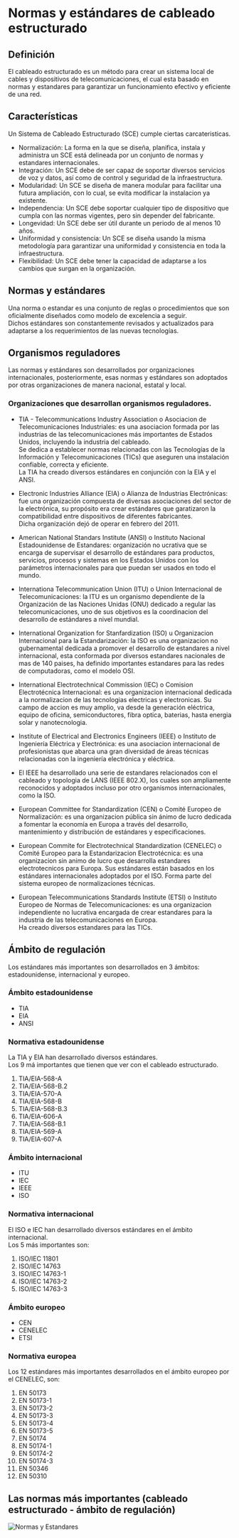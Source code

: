 # Normas y estándares de cableado estructurado

## Definición

El cableado estructurado es un método para crear un sistema local de cables y dispositivos de telecomunicaciones, el cual esta basado en normas y estandares para garantizar un funcionamiento efectivo y eficiente de una red.

## Características

Un Sistema de Cableado Estructurado (SCE) cumple ciertas carcateristicas.

- Normalización: La forma en la que se diseña, planifica, instala y administra un SCE está delineada por un conjunto de normas y estandares internacionales.
- Integración: Un SCE debe de ser capaz de soportar diversos servicios de voz y datos, así como de control y seguridad de la infraestructura.
- Modularidad: Un SCE se diseña de manera modular para facilitar una futura ampliación, con lo cual, se evita modificar la instalacion ya existente.
- Independencia: Un SCE debe soportar cualquier tipo de dispositivo que cumpla con las normas vigentes, pero sin depender del fabricante.
- Longevidad: Un SCE debe ser útil durante un periodo de al menos 10 años.
- Uniformidad y consistencia: Un SCE se diseña usando la misma metodología para garantizar una uniformidad y consistencia en toda la infraestructura.
- Flexibilidad: Un SCE debe tener la capacidad de adaptarse a los cambios que surgan en la organización.

## Normas y estándares

Una norma o estandar es una conjunto de reglas o procedimientos que son oficialmente diseñados como modelo de excelencia a seguir.  
Dichos estándares son constantemente revisados y actualizados para adaptarse a los requerimientos de las nuevas tecnologías.

## Organismos reguladores

Las normas y estándares son desarrollados por organizaciones internacionales, posteriormente, esas normas y estándares son adoptados por otras organizaciones de manera nacional, estatal y local.

### Organizaciones que desarrollan organismos reguladores.

- TIA - Telecommunications Industry Association o Asociacion de Telecomunicaciones Industriales: es una asociacion formada por las industrias de las telecomunicaciones más importantes de Estados Unidos, incluyendo la industria del cableado.  
Se dedica a establecer normas relacionadas con las Tecnologías de la Información y Telecomunicaciones (TICs) que aseguren una instalación confiable, correcta y eficiente.  
La TIA ha creado diversos estándares en conjunción con la EIA y el ANSI.

- Electronic Industries Alliance (EIA) o Alianza de Industrias Electrónicas: fue una organización compuesta de diversas asociaciones del sector de la electrónica, su propósito era crear estándares que garatizaron la compatibilidad entre dispositivos de diferentes fabricantes.  
Dicha organización dejó de operar en febrero del 2011.

- American National Standars Institute (ANSI) o Instituto Nacional Estadounidense de Estandares: organización no ucrativa que se encarga de supervisar el desarrollo de estándares para productos, servicios, procesos y sistemas en los Estados Unidos con los parámetros internacionales para que puedan ser usados en todo el mundo.

- Internationa Telecommunication Union (ITU) o Union Internacional de Telecomunicaciones: la ITU es un organismo dependiente de la Organización de las Naciones Unidas (ONU) dedicado a regular las telecomunicaciones, uno de sus objetivos es la coordinacion del desarrollo de estándares a nivel mundial.

- International Organization for Stanfardization (ISO) u Organizacion Internacional para la Estandarización: la ISO es una organizacion no gubernamental dedicada a promover el desarrollo de estandares a nivel internacional, esta conformada por diversos estandares nacionales de mas de 140 paises, ha definido importantes estandares para las redes de computadoras, como el modelo OSI.

- International Electrotechnical Commission (IEC) o Comision Electrotécnica Internacional: es una organizacion internacional dedicada a la normalizacion de las tecnologias electricas y electronicas. Su campo de accion es muy amplio, va desde la generación eléctrica, equipo de oficina, semiconductores, fibra optica, baterias, hasta energia solar y nanotecnologia.

- Institute of Electrical and Electronics Engineers (IEEE) o Instituto de Ingeniería Eléctrica y Electrónica: es una asociacion internacional de profesionistas que abarca una gran diversidad de áreas técnicas relacionadas con la ingeniería electrónica y eléctrica.   
- El IEEE ha desarrollado una serie de estandares relacionados con el cableado y topologia de LANS (IEEE 802.X), los cuales son ampliamente reconocidos y adoptados incluso por otro organismos internacionales, como la ISO.

- European Committee for Standardization (CEN) o Comité Europeo de Normalización: es una organizacion pública sin ánimo de lucro dedicada a fomentar la economía en Europa a través del desarrollo, mantenimiento y distribución de estándares y especificaciones.

- European Commite for Electrotechnical Standardization (CENELEC) o Comité Europeo para la Estandarizacion Electrotécnica: es una organizacion sin animo de lucro que desarrolla estandares electrotecnicos para Europa. Sus estándares están basados en los estándares internacionales adoptados por el ISO. Forma parte del sistema europeo de normalizaciones técnicas.

- European Telecommunications Standards Institute (ETSI) o Instituto Europeo de Normas de Telecomunicaciones: es una organizacion independiente no lucrativa encargada de crear estandares para la industria de las telecomunicaciones en Europa.  
Ha creado diversos estandares para las TICs.

## Ámbito de regulación

Los estándares más importantes son desarrollados en 3 ámbitos: estadounidense, internacional y europeo.

### Ámbito estadounidense
- TIA
- EIA
- ANSI

### Normativa estadounidense

La TIA y EIA han desarrollado diversos estándares.  
Los 9 má importantes que tienen que ver con el cableado estructurado.

1. TIA/EIA-568-A
2. TIA/EIA-568-B.2
3. TIA/EIA-570-A
4. TIA/EIA-568-B
5. TIA/EIA-568-B.3
6. TIA/EIA-606-A
7. TIA/EIA-568-B.1
8. TIA/EIA-569-A
9. TIA/EIA-607-A

### Ámbito internacional
- ITU
- IEC
- IEEE
- ISO

### Normativa internacional

El ISO e IEC han desarrollado diversos estándares en el ámbito internacional.  
Los 5 más importantes son:

1. ISO/IEC 11801
2. ISO/IEC 14763
3. ISO/IEC 14763-1
4. ISO/IEC 14763-2
5. ISO/IEC 14763-3

### Ámbito europeo
- CEN
- CENELEC
- ETSI

### Normativa europea

Los 12 estándares más importantes desarrollados en el ámbito europeo por el CENELEC, son:

1. EN 50173
2. EN 50173-1
3. EN 50173-2
4. EN 50173-3
5. EN 50173-4
6. EN 50173-5
7. EN 50174
8. EN 50174-1
9. EN 50174-2
10. EN 50174-3
11. EN 50346
12. EN 50310

## Las normas más importantes (cableado estructurado - ámbito de regulación)

<image src="img/normas.png" alt="Normas y Estandares">



